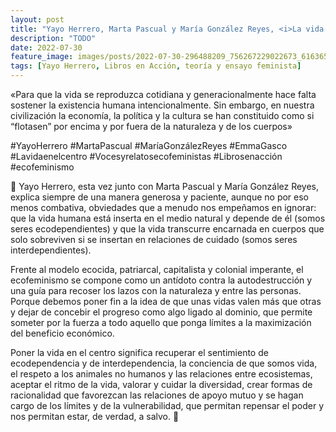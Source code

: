 ```yaml
---
layout: post
title: "Yayo Herrero, Marta Pascual y María González Reyes, <i>La vida en el centro</i>"
description: "TODO"
date: 2022-07-30
feature_image: images/posts/2022-07-30-296488209_756267229022673_6163656441584436331_n_17995226959497649.webp
tags: [Yayo Herrero, Libros en Acción, teoría y ensayo feminista]
---
```


«Para que la vida se reproduzca cotidiana y generacionalmente hace falta sostener la existencia humana intencionalmente. Sin embargo, en nuestra civilización la economía, la política y la cultura se han constituido como si “flotasen” por encima y por fuera de la naturaleza y de los cuerpos»
<!--more-->

#YayoHerrero #MartaPascual #MaríaGonzálezReyes #EmmaGasco #Lavidaenelcentro #Vocesyrelatosecofeministas #Librosenacción #ecofeminismo

🍋 Yayo Herrero, esta vez junto con Marta Pascual y María González Reyes, explica siempre de una manera generosa y paciente, aunque no por eso menos combativa, obviedades que a menudo nos empeñamos en ignorar: que la vida humana está inserta en el medio natural y depende de él (somos seres ecodependientes) y que la vida transcurre encarnada en cuerpos que solo sobreviven si se insertan en relaciones de cuidado (somos seres interdependientes). 

Frente al modelo ecocida, patriarcal, capitalista y colonial imperante, el ecofeminismo se compone como un antídoto contra la autodestrucción y una guía para recoser los lazos con la naturaleza y entre las personas. Porque debemos poner fin a la idea de que unas vidas valen más que otras y dejar de concebir el progreso como algo ligado al dominio, que permite someter por la fuerza a todo aquello que ponga límites a la maximización del beneficio económico.

Poner la vida en el centro significa recuperar el sentimiento de ecodependencia y de interdependencia, la conciencia de que somos vida, el respeto a los animales no humanos y las relaciones entre ecosistemas, aceptar el ritmo de la vida, valorar y cuidar la diversidad, crear formas de racionalidad que favorezcan las relaciones de apoyo mutuo y se hagan cargo de los límites y de la vulnerabilidad, que permitan repensar el poder y nos permitan estar, de verdad, a salvo. 🍋
